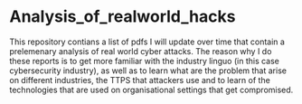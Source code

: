 # Analysis_of_realworld_hacks
This repository contians a list of pdfs I will update over time that contain a prelemenary analysis of real world cyber attacks.
The reason why I do these reports is to get more familiar with the industry linguo (in this case cybersecurity industry), as well as to learn what are the problem that arise on different industries, the TTPS that attackers use and 
to learn of the technologies that are used on organisational settings that get compromised.
